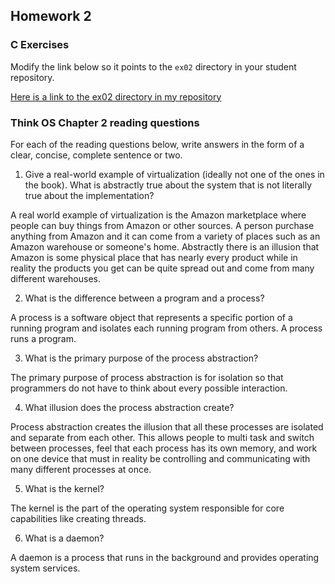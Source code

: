 ## Homework 2

### C Exercises

Modify the link below so it points to the `ex02` directory in your
student repository.

[Here is a link to the ex02 directory in my repository](https://github.com/YOUR_GITHUB_USERNAME_HERE/ExercisesInC/tree/master/exercises/ex02)

### Think OS Chapter 2 reading questions

For each of the reading questions below, write answers in the form of
a clear, concise, complete sentence or two.

1. Give a real-world example of virtualization (ideally not one of
the ones in the book).  What is abstractly true about the system that
is not literally true about the implementation?

A real world example of virtualization is the Amazon marketplace where people can buy things from Amazon or other
sources. A person purchase anything from Amazon and it can come from a variety of places such as an Amazon warehouse
or someone's home. Abstractly there is an illusion that Amazon is some physical place that has nearly every product
while in reality the products you get can be quite spread out and come from many different warehouses.

2. What is the difference between a program and a process?

A process is a software object that represents a specific portion of a running program and isolates each running program from others.
A process runs a program.

3. What is the primary purpose of the process abstraction?

The primary purpose of process abstraction is for isolation so that programmers do not have to think about every possible interaction.

4. What illusion does the process abstraction create?

Process abstraction creates the illusion that all these processes are isolated and separate from each other. This allows people to
multi task and switch between processes, feel that each process has its own memory, and work on one device that must in reality
be controlling and communicating with many different processes at once.

5. What is the kernel?

The kernel is the part of the operating system responsible for core capabilities like creating threads.

6. What is a daemon?

A daemon is a process that runs in the background and provides operating system services.
